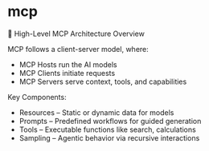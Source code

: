# mcp

🧱 High-Level MCP Architecture Overview

MCP follows a client-server model, where:
- MCP Hosts run the AI models
- MCP Clients initiate requests
- MCP Servers serve context, tools, and capabilities

Key Components:
- Resources – Static or dynamic data for models
- Prompts – Predefined workflows for guided generation
- Tools – Executable functions like search, calculations
- Sampling – Agentic behavior via recursive interactions
